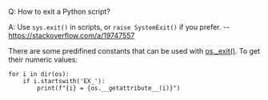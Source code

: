 Q: How to exit a Python script?

A: Use `sys.exit()` in scripts, or `raise SystemExit()` if you prefer. -- https://stackoverflow.com/a/19747557

There are some predifined constants that can be used with [os._exit()](https://docs.python.org/3/library/os.html#os._exit). To get their numeric values:

```
for i in dir(os):
    if i.startswith('EX_'):
        print(f"{i} = {os.__getattribute__(i)}")
```
